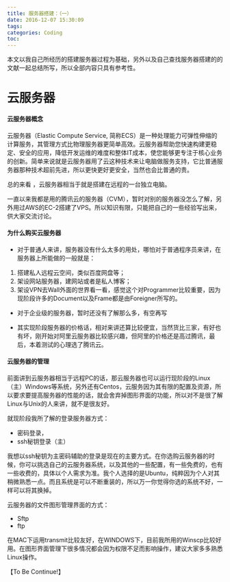 ```yaml
---
title: 服务器搭建：（一）
date: 2016-12-07 15:30:09
tags:
categories: Coding
toc:
---
```

本文以我自己所经历的搭建服务器过程为基础，另外以及自己查找服务器搭建的的文献一起总结所写，所以全部内容只具有参考性。


# 云服务器

#### 云服务器概念


云服务器（Elastic Compute Service, 简称ECS）是一种处理能力可弹性伸缩的计算服务，其管理方式比物理服务器更简单高效。云服务器帮助您快速构建更稳定、安全的应用，降低开发运维的难度和整体IT成本，使您能够更专注于核心业务的创新。简单来说就是云服务器用了云这种技术来让电脑做服务支持，它比普通服务器那种技术超前先进，所以更快更好更安全，当然也会比普通的贵。


总的来看 ，云服务器相当于就是搭建在远程的一台独立电脑。


一直以来我都是用的腾讯云的服务器（CVM），暂时对别的服务器没怎么了解，另外用过AWS的EC-2搭建了VPS。所以知识有限，只能把自己的一些经验写出来，供大家交流讨论。


#### 为什么购买云服务器



* 对于普通人来讲，服务器没有什么太多的用处，哪怕对于普通程序员来讲，在服务器上所能做的一般就是：
1. 搭建私人远程云空间，类似百度网盘等；
2. 架设网站服务器，建网站或者是私人博客；
3. 架设VPN去Wall外面的世界看一看，感觉这个对Programmer比较重要，因为现阶段许多的Document以及Frame都是由Foreigner所写的。


* 对于企业级的服务器，暂时还没有了解那么多，有空再写



* 其实现阶段服务器的价格话，相对来讲还算比较便宜，当然货比三家，有好也有坏，刚开始对阿里云服务器比较感兴趣，但阿里的价格还是高过腾讯，最后，本着测试的心理选了腾讯云。

<!--more-->
<!--toc-->

#### 云服务器的管理



前面讲到云服务器相当于远程PC的话，那云服务器也可以运行现阶段的Linux（主）Windows等系统，另外还有Centos，云服务因为其有限的配置及资源，所以要求要提高服务器的性能的话，就会舍弃掉图形界面的功能，所以对不是很了解Linux与Unix的人来讲，就不是很友好。


就现阶段我所了解的登录服务器方式：


* 密码登录，
* ssh秘钥登录（主）



我想以ssh秘钥为主密码辅助的登录是现在的主要方式。在你选购云服务器的时候，你可以挑选自己的云服务器系统，以及其他的一些配置，有一些免费的，也有一些收费的，具体以个人需求为准。我个人选择的是Ubuntu，纯粹因为个人对其稍微熟悉一点。而且系统是可以不断重装的，所以万一你觉得你选的系统不好，一样可以将其换掉。


云服务器的文件图形管理界面的方式：


* Sftp
* ftp 


在MAC下运用transmit比较友好，在WINDOWS下，目前我所用的Winscp比较好用。在图形界面管理下很多情况都会因为权限不足而影响操作，建议大家多多熟悉Linux操作。



【To Be Continue!】


